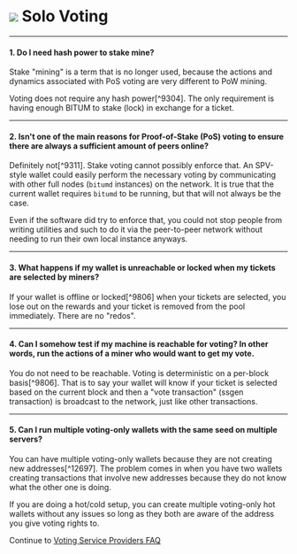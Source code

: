 # <img class="bitum-icon" src="/img/bitum-icons/Solo.svg" /> Solo Voting

---

#### 1. Do I need hash power to stake mine? 

Stake "mining" is a term that is no longer used, because the actions and dynamics associated with PoS voting are very different to PoW mining.

Voting does not require any hash power[^9304]. The only requirement is having enough BITUM to stake (lock) in exchange for a ticket. 

---

#### 2. Isn't one of the main reasons for Proof-of-Stake (PoS) voting to ensure there are always a sufficient amount of peers online? 

Definitely not[^9311]. Stake voting cannot possibly enforce that. An SPV-style wallet could easily perform the necessary voting by communicating with other full nodes (`bitumd` instances) on the network. It is true that the current wallet requires `bitumd` to be running, but that will not always be the case.

Even if the software did try to enforce that, you could not stop people from writing utilities and such to do it via the peer-to-peer network without needing to run their own local instance anyways.

---

#### 3. What happens if my wallet is unreachable or locked when my tickets are selected by miners? 

If your wallet is offline or locked[^9806] when your tickets are selected, you lose out on the rewards and your ticket is removed from the pool immediately. There are no "redos".

---

#### 4. Can I somehow test if my machine is reachable for voting? In other words, run the actions of a miner who would want to get my vote. 

You do not need to be reachable. Voting is deterministic on a per-block basis[^9806]. That is to say your wallet will know if your ticket is selected based on the current block and then a "vote transaction" (ssgen transaction) is broadcast to the network, just like other transactions.

---

#### 5. Can I run multiple voting-only wallets with the same seed on multiple servers? 

You can have multiple voting-only wallets because they are not creating new addresses[^12697]. The problem comes in when you have two wallets creating transactions that involve new addresses because they do not know what the other one is doing.

If you are doing a hot/cold setup, you can create multiple voting-only hot wallets without any issues so long as they both are aware of the address you give voting rights to.

Continue to [Voting Service Providers FAQ](voting-service-providers.md)
